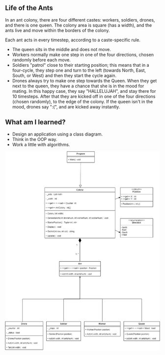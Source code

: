 ## Life of the Ants

In an ant colony, there are four different castes: workers, soldiers, drones, and there is one queen. The colony area is square (has a width), and the ants live and move within the borders of the colony.

Each ant acts in every timestep, according to a caste-specific rule.

* The queen sits in the middle and does not move.
* Workers normally make one step in one of the four directions, chosen randomly before each move.
* Soldiers "patrol" close to their starting position; this means that in a four-cycle, they step one and turn to the left (towards North, East, South, or West) and then they start the cycle again.
* Drones always try to make one step towards the Queen. When they get next to the queen, they have a chance that she is in the mood for mating. In this happy case, they say "HALLELUJAH", and stay there for 10 timesteps. After that they are kicked off in one of the four directions (chosen randomly), to the edge of the colony. If the queen isn't in the mood, drones say ":(", and are kicked away instantly.


## What am I learned?
* Design an application using a class diagram.
* Think in the OOP way.
* Work a little with algorithms.

![ants](diagram-final.png)
